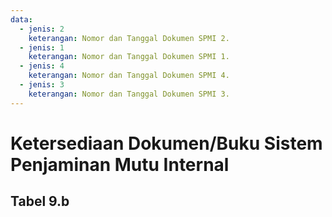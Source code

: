 ```yaml
---
data:
  - jenis: 2
    keterangan: Nomor dan Tanggal Dokumen SPMI 2.
  - jenis: 1
    keterangan: Nomor dan Tanggal Dokumen SPMI 1.
  - jenis: 4
    keterangan: Nomor dan Tanggal Dokumen SPMI 4.
  - jenis: 3
    keterangan: Nomor dan Tanggal Dokumen SPMI 3.
---
```


<script setup>
import { useData } from "vitepress"
import Tabel from '../components/tabel-9b.vue'

const { frontmatter } = useData()
</script>

# Ketersediaan Dokumen/Buku Sistem Penjaminan Mutu Internal

## Tabel 9.b

<Tabel :data="frontmatter.data" />
